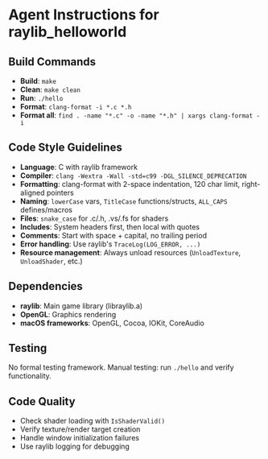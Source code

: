 # Agent Instructions for raylib_helloworld

## Build Commands
- **Build**: `make`
- **Clean**: `make clean`
- **Run**: `./hello`
- **Format**: `clang-format -i *.c *.h`
- **Format all**: `find . -name "*.c" -o -name "*.h" | xargs clang-format -i`

## Code Style Guidelines
- **Language**: C with raylib framework
- **Compiler**: `clang -Wextra -Wall -std=c99 -DGL_SILENCE_DEPRECATION`
- **Formatting**: clang-format with 2-space indentation, 120 char limit, right-aligned pointers
- **Naming**: `lowerCase` vars, `TitleCase` functions/structs, `ALL_CAPS` defines/macros
- **Files**: `snake_case` for .c/.h, .vs/.fs for shaders
- **Includes**: System headers first, then local with quotes
- **Comments**: Start with space + capital, no trailing period
- **Error handling**: Use raylib's `TraceLog(LOG_ERROR, ...)`
- **Resource management**: Always unload resources (`UnloadTexture`, `UnloadShader`, etc.)

## Dependencies
- **raylib**: Main game library (libraylib.a)
- **OpenGL**: Graphics rendering
- **macOS frameworks**: OpenGL, Cocoa, IOKit, CoreAudio

## Testing
No formal testing framework. Manual testing: run `./hello` and verify functionality.

## Code Quality
- Check shader loading with `IsShaderValid()`
- Verify texture/render target creation
- Handle window initialization failures
- Use raylib logging for debugging
